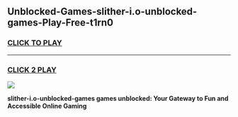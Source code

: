 
## Unblocked-Games-slither-i.o-unblocked-games-Play-Free-t1rn0
<h3>
<a href="https://premium76.site?title=slither-i.o-unblocked-games&ref=23A">CLICK TO PLAY</a></h3>
<hr>

<h3>
<a href="https://premium76.site?title=slither-i.o-unblocked-games&ref=23A">CLICK 2 PLAY</a>
  
</h3>

<a href="https://premium76.site?title=slither-i.o-unblocked-games&ref=23A"><img src="https://clearcache.store/games.png"></a>


**slither-i.o-unblocked-games games unblocked: Your Gateway to Fun and Accessible Online Gaming**

